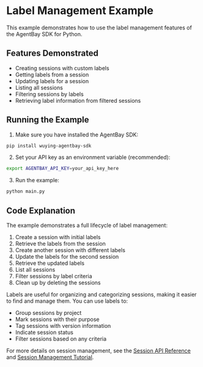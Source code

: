 # Label Management Example

This example demonstrates how to use the label management features of the AgentBay SDK for Python.

## Features Demonstrated

- Creating sessions with custom labels
- Getting labels from a session
- Updating labels for a session
- Listing all sessions
- Filtering sessions by labels
- Retrieving label information from filtered sessions

## Running the Example

1. Make sure you have installed the AgentBay SDK:

```bash
pip install wuying-agentbay-sdk
```

2. Set your API key as an environment variable (recommended):

```bash
export AGENTBAY_API_KEY=your_api_key_here
```

3. Run the example:

```bash
python main.py
```

## Code Explanation

The example demonstrates a full lifecycle of label management:

1. Create a session with initial labels
2. Retrieve the labels from the session
3. Create another session with different labels
4. Update the labels for the second session
5. Retrieve the updated labels
6. List all sessions
7. Filter sessions by label criteria
8. Clean up by deleting the sessions

Labels are useful for organizing and categorizing sessions, making it easier to find and manage them. You can use labels to:

- Group sessions by project
- Mark sessions with their purpose
- Tag sessions with version information
- Indicate session status
- Filter sessions based on any criteria

For more details on session management, see the [Session API Reference](../../../../../../typescript/docs/api/common-features/basics/session.md) and [Session Management Tutorial](../../../../../../docs/guides/common-features/basics/session-management.md). 